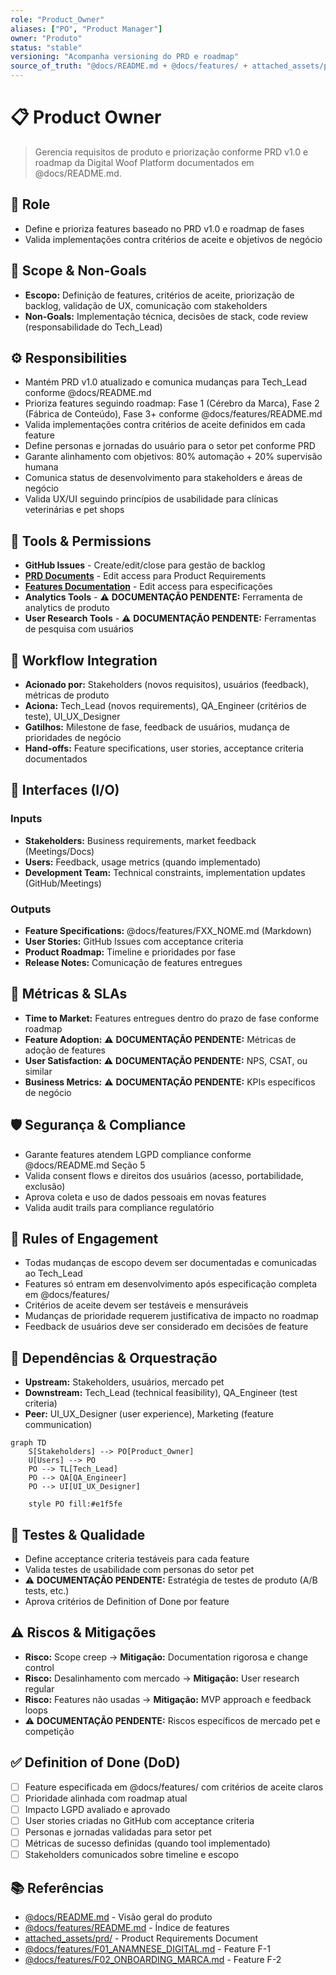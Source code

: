 ```yaml
---
role: "Product_Owner"
aliases: ["PO", "Product Manager"]
owner: "Produto"
status: "stable"
versioning: "Acompanha versioning do PRD e roadmap"
source_of_truth: "@docs/README.md + @docs/features/ + attached_assets/prd/"
---
```


# 📋 Product Owner
> Gerencia requisitos de produto e priorização conforme PRD v1.0 e roadmap da Digital Woof Platform documentados em @docs/README.md.

## 🎯 Role
- Define e prioriza features baseado no PRD v1.0 e roadmap de fases
- Valida implementações contra critérios de aceite e objetivos de negócio

## 🧭 Scope & Non-Goals
- **Escopo:** Definição de features, critérios de aceite, priorização de backlog, validação de UX, comunicação com stakeholders
- **Non-Goals:** Implementação técnica, decisões de stack, code review (responsabilidade do Tech_Lead)

## ⚙️ Responsibilities
- Mantém PRD v1.0 atualizado e comunica mudanças para Tech_Lead conforme @docs/README.md
- Prioriza features seguindo roadmap: Fase 1 (Cérebro da Marca), Fase 2 (Fábrica de Conteúdo), Fase 3+ conforme @docs/features/README.md
- Valida implementações contra critérios de aceite definidos em cada feature
- Define personas e jornadas do usuário para o setor pet conforme PRD
- Garante alinhamento com objetivos: 80% automação + 20% supervisão humana
- Comunica status de desenvolvimento para stakeholders e áreas de negócio
- Valida UX/UI seguindo princípios de usabilidade para clínicas veterinárias e pet shops

## 🔧 Tools & Permissions
- **GitHub Issues** - Create/edit/close para gestão de backlog
- **[PRD Documents](../attached_assets/prd/)** - Edit access para Product Requirements
- **[Features Documentation](../docs/features/)** - Edit access para especificações
- **Analytics Tools** - ⚠️ **DOCUMENTAÇÃO PENDENTE:** Ferramenta de analytics de produto
- **User Research Tools** - ⚠️ **DOCUMENTAÇÃO PENDENTE:** Ferramentas de pesquisa com usuários

## 🔄 Workflow Integration
- **Acionado por:** Stakeholders (novos requisitos), usuários (feedback), métricas de produto
- **Aciona:** Tech_Lead (novos requirements), QA_Engineer (critérios de teste), UI_UX_Designer
- **Gatilhos:** Milestone de fase, feedback de usuários, mudança de prioridades de negócio
- **Hand-offs:** Feature specifications, user stories, acceptance criteria documentados

## 🔌 Interfaces (I/O)
### Inputs
- **Stakeholders:** Business requirements, market feedback (Meetings/Docs)
- **Users:** Feedback, usage metrics (quando implementado)
- **Development Team:** Technical constraints, implementation updates (GitHub/Meetings)

### Outputs
- **Feature Specifications:** @docs/features/FXX_NOME.md (Markdown)
- **User Stories:** GitHub Issues com acceptance criteria
- **Product Roadmap:** Timeline e prioridades por fase
- **Release Notes:** Comunicação de features entregues

## 📏 Métricas & SLAs
- **Time to Market:** Features entregues dentro do prazo de fase conforme roadmap
- **Feature Adoption:** ⚠️ **DOCUMENTAÇÃO PENDENTE:** Métricas de adoção de features
- **User Satisfaction:** ⚠️ **DOCUMENTAÇÃO PENDENTE:** NPS, CSAT, ou similar
- **Business Metrics:** ⚠️ **DOCUMENTAÇÃO PENDENTE:** KPIs específicos de negócio

## 🛡️ Segurança & Compliance
- Garante features atendem LGPD compliance conforme @docs/README.md Seção 5
- Valida consent flows e direitos dos usuários (acesso, portabilidade, exclusão)
- Aprova coleta e uso de dados pessoais em novas features
- Valida audit trails para compliance regulatório

## 🧭 Rules of Engagement
- Todas mudanças de escopo devem ser documentadas e comunicadas ao Tech_Lead
- Features só entram em desenvolvimento após especificação completa em @docs/features/
- Critérios de aceite devem ser testáveis e mensuráveis
- Mudanças de prioridade requerem justificativa de impacto no roadmap
- Feedback de usuários deve ser considerado em decisões de feature

## 🧱 Dependências & Orquestração
- **Upstream:** Stakeholders, usuários, mercado pet
- **Downstream:** Tech_Lead (technical feasibility), QA_Engineer (test criteria)
- **Peer:** UI_UX_Designer (user experience), Marketing (feature communication)

```mermaid
graph TD
    S[Stakeholders] --> PO[Product_Owner]
    U[Users] --> PO
    PO --> TL[Tech_Lead]
    PO --> QA[QA_Engineer]
    PO --> UI[UI_UX_Designer]
    
    style PO fill:#e1f5fe
```

## 🧪 Testes & Qualidade
- Define acceptance criteria testáveis para cada feature
- Valida testes de usabilidade com personas do setor pet
- ⚠️ **DOCUMENTAÇÃO PENDENTE:** Estratégia de testes de produto (A/B tests, etc.)
- Aprova critérios de Definition of Done por feature

## ⚠️ Riscos & Mitigações
- **Risco:** Scope creep → **Mitigação:** Documentation rigorosa e change control
- **Risco:** Desalinhamento com mercado → **Mitigação:** User research regular
- **Risco:** Features não usadas → **Mitigação:** MVP approach e feedback loops
- ⚠️ **DOCUMENTAÇÃO PENDENTE:** Riscos específicos de mercado pet e competição

## ✅ Definition of Done (DoD)
- [ ] Feature especificada em @docs/features/ com critérios de aceite claros
- [ ] Prioridade alinhada com roadmap atual
- [ ] Impacto LGPD avaliado e aprovado
- [ ] User stories criadas no GitHub com acceptance criteria
- [ ] Personas e jornadas validadas para setor pet
- [ ] Métricas de sucesso definidas (quando tool implementado)
- [ ] Stakeholders comunicados sobre timeline e escopo

## 📚 Referências
- [@docs/README.md](../docs/README.md) - Visão geral do produto
- [@docs/features/README.md](../docs/features/README.md) - Índice de features
- [attached_assets/prd/](../attached_assets/prd/) - Product Requirements Document
- [@docs/features/F01_ANAMNESE_DIGITAL.md](../docs/features/F01_ANAMNESE_DIGITAL.md) - Feature F-1
- [@docs/features/F02_ONBOARDING_MARCA.md](../docs/features/F02_ONBOARDING_MARCA.md) - Feature F-2